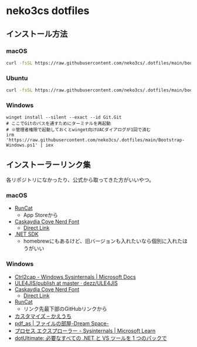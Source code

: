 # neko3cs dotfiles

## インストール方法

### macOS

```sh
curl -fsSL https://raw.githubusercontent.com/neko3cs/.dotfiles/main/bootstrap_macOS.sh | zsh
```

### Ubuntu

```sh
curl -fsSL https://raw.githubusercontent.com/neko3cs/.dotfiles/main/bootstrap_ubuntu.sh | bash
```

### Windows

```pwsh
winget install --silent --exact --id Git.Git
# ここでGitのパスを通すためにターミナルを再起動
# ※管理者権限で起動しておくとwinget向けUACダイアログが1回で済む
irm 'https://raw.githubusercontent.com/neko3cs/.dotfiles/main/Bootstrap-Windows.ps1' | iex
```

## インストーラーリンク集

各リポジトリになかったり、公式から取ってきた方がいいやつ。

### macOS

- [RunCat](https://kyome.io/runcat/)
  - App Storeから
- [Caskaydia Cove Nerd Font](https://www.nerdfonts.com/font-downloads)
  - [Direct Link](https://github.com/ryanoasis/nerd-fonts/releases/download/v3.1.1/CascadiaCode.zip)
- [.NET SDK](https://dotnet.microsoft.com/ja-jp/download)
  - homebrewにもあるけど、旧バージョンも入れたいなら個別に入れたほうがいい

### Windows

- [Ctrl2cap - Windows Sysinternals | Microsoft Docs](https://docs.microsoft.com/en-us/sysinternals/downloads/ctrl2cap)
- [ULE4JIS/publish at master · dezz/ULE4JIS](https://github.com/dezz/ULE4JIS/tree/master/publish)
- [Caskaydia Cove Nerd Font](https://www.nerdfonts.com/font-downloads)
  - [Direct Link](https://github.com/ryanoasis/nerd-fonts/releases/download/v3.1.1/CascadiaCode.zip)
- [RunCat](https://kyome.io/runcat/)
  - リンク先最下部のGitHubリンクから
- [カスタマイズ – かえうち](https://kaeuchi.jp/customize/)
- [pdf_as | ファイルの部屋-Dream Space-](http://uchijyu.s601.xrea.com/wordpress/pdf_as/)
- [プロセス エクスプローラー - Sysinternals | Microsoft Learn](https://learn.microsoft.com/ja-jp/sysinternals/downloads/process-explorer)
- [dotUltimate: 必要なすべての .NET と VS ツールを 1 つのパックで](https://www.jetbrains.com/ja-jp/dotnet/)
